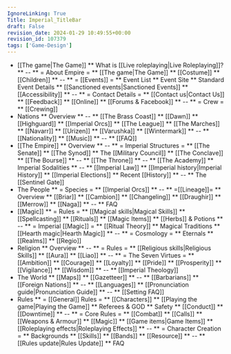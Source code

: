 ```yaml
---
IgnoreLinking: True
Title: Imperial_TitleBar
draft: False
revision_date: 2024-01-29 10:49:55+00:00
revision_id: 107379
tags: ['Game-Design']
---
```


* [[The game|The Game]]
** What is [[Live roleplaying|Live Roleplaying]]?
** --
** = About Empire =
** [[The game|The Game]]
** [[Costume]]
** [[Children]]
** --
** = [[Events]] =
** Event List
** Event Site
** Standard Event Details
** [[Sanctioned events|Sanctioned Events]]
** [[Accessibility]]
** --
** = Contact Details =
** [[Contact us|Contact Us]]
** [[Feedback]]
** [[Online]]
** [[Forums & Facebook]]
** --
** = Crew =
** [[Crewing]]
* Nations
** Overview
** --
** [[The Brass Coast]]
** [[Dawn]]
** [[Highguard]]
** [[Imperial Orcs]]
** [[The League]]
** [[The Marches]]
** [[Navarr]]
** [[Urizen]]
** [[Varushka]]
** [[Wintermark]]
** --
** [[Nationality]]
** [[Music]]
** --
** [[FAQ]]
* [[The Empire]]
** Overview
** --
** = Imperial Structures =
** [[The Senate]]
** [[The Synod]]
** The [[Military Council]]
** [[The Conclave]]
** [[The Bourse]]
** --
** [[The Throne]]
** --
** [[The Academy]]
** Imperial Sodalities
** --
** [[Imperial Law]]
** [[Imperial history|Imperial History]]
** [[Imperial Elections]]
** Recent [[History]]
** --
** The [[Sentinel Gate]]
* The People
** = Species =
** [[Imperial Orcs]]
** --
** =[[Lineage]]=
** Overview
** [[Briar]]
** [[Cambion]]
** [[Changeling]]
** [[Draughir]]
** [[Merrow]]
** [[Naga]]
** --
** FAQ
* [[Magic]]
** = Rules =
** [[Magical skills|Magical Skills]]
** [[Spellcasting]]
** [[Rituals]]
** [[Magic Items]]
** [[Herbs]] & Potions
** --
** = Imperial [[Magic]] =
** [[Ritual Theory]]
** Magical Traditions
** [[Hearth magic|Hearth Magic]]
** --
** = Cosmology =
** Eternals
** [[Realms]]
** [[Regio]]
* Religion
** Overview
** --
** = Rules =
** [[Religious skills|Religious Skills]]
** [[Aura]]
** [[Liao]]
** --
** = The Seven Virtues =
** [[Ambition]]
** [[Courage]]
** [[Loyalty]]
** [[Pride]]
** [[Prosperity]]
** [[Vigilance]]
** [[Wisdom]]
** --
** [[Imperial Theology]]
* The World
** [[Maps]]
** [[Gazetteer]]
** --
** [[Barbarians]]
** [[Foreign Nations]]
** --
** [[Languages]]
** [[Pronunciation guide|Pronunciation Guide]]
** --
** [[Setting FAQ]]
* Rules
** = [[General]] Rules =
** [[Characters]]
** [[Playing the game|Playing the Game]]
** Referees & GOD
** Safety
** [[Conduct]]
** [[Downtime]]
** --
** = Core Rules =
** [[Combat]]
** [[Calls]]
** [[Weapons & Armour]]
** [[Magic]]
** [[Game items|Game Items]]
** [[Roleplaying effects|Roleplaying Effects]]
** --
** = Character Creation =
** Backgrounds
** [[Skills]]
** [[Bands]]
** [[Resource]]
** --
** [[Rules update|Rules Update]]
** FAQ